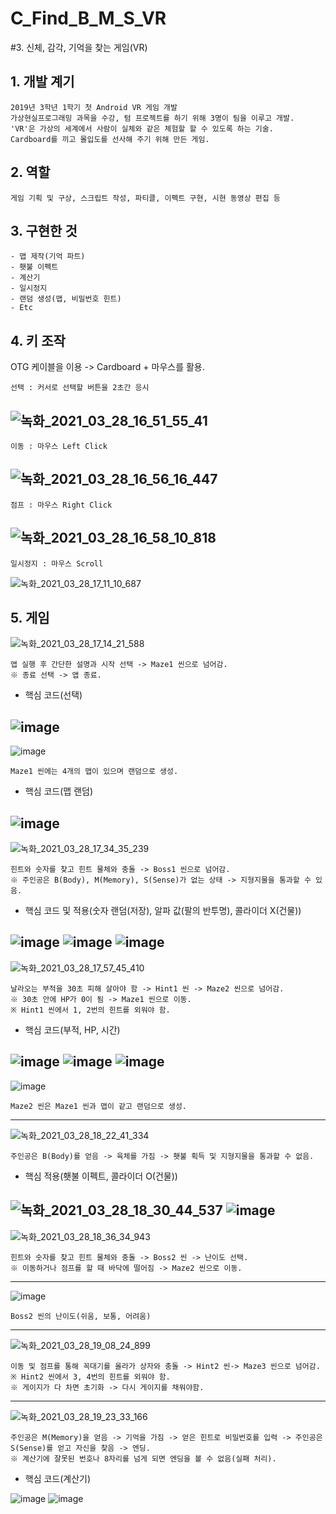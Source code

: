# C_Find_B_M_S_VR
#3. 신체, 감각, 기억을 찾는 게임(VR)

## 1. 개발 계기

```
2019년 3학년 1학기 첫 Android VR 게임 개발
가상현실프로그래밍 과목을 수강, 텀 프로젝트를 하기 위해 3명이 팀을 이루고 개발.
'VR'은 가상의 세계에서 사람이 실체와 같은 체험할 할 수 있도록 하는 기술.
Cardboard를 끼고 몰입도를 선사해 주기 위해 만든 게임.
```

## 2. 역할

```
게임 기획 및 구상, 스크립트 작성, 파티클, 이펙트 구현, 시현 동영상 편집 등
```

## 3. 구현한 것

```
- 맵 제작(기억 파트)
- 횃불 이펙트
- 계산기
- 일시정지
- 랜덤 생성(맵, 비밀번호 힌트)
- Etc
```

## 4. 키 조작

OTG 케이블을 이용 -> Cardboard + 마우스를 활용.
```
선택 : 커서로 선택할 버튼을 2초간 응시
```
![녹화_2021_03_28_16_51_55_41](https://user-images.githubusercontent.com/81169838/112745799-f1af1c80-8fe5-11eb-89c2-4857fc45befa.gif)
--------------------------------------------------------------------------------------------------------------------------------------------------------------------------------
```
이동 : 마우스 Left Click
```
![녹화_2021_03_28_16_56_16_447](https://user-images.githubusercontent.com/81169838/112745885-89ad0600-8fe6-11eb-92ec-7f3a1ce73145.gif)
--------------------------------------------------------------------------------------------------------------------------------------------------------------------------------
```
점프 : 마우스 Right Click
```
![녹화_2021_03_28_16_58_10_818](https://user-images.githubusercontent.com/81169838/112745941-d2fd5580-8fe6-11eb-9124-756c3348337e.gif)
--------------------------------------------------------------------------------------------------------------------------------------------------------------------------------
```
일시정지 : 마우스 Scroll
```
![녹화_2021_03_28_17_11_10_687](https://user-images.githubusercontent.com/81169838/112746258-a0ecf300-8fe8-11eb-9707-993de40dbdc0.gif)

## 5. 게임

![녹화_2021_03_28_17_14_21_588](https://user-images.githubusercontent.com/81169838/112746347-16f15a00-8fe9-11eb-9096-8fe694812a70.gif)
```
앱 실행 후 간단한 설명과 시작 선택 -> Maze1 씬으로 넘어감.
※ 종료 선택 -> 앱 종료.
```
* 핵심 코드(선택)

![image](https://user-images.githubusercontent.com/81169838/112746466-e2ca6900-8fe9-11eb-87f5-e01a5ea94141.png)
--------------------------------------------------------------------------------------------------------------------------------------------------------------------------------
![image](https://user-images.githubusercontent.com/81169838/112746542-608e7480-8fea-11eb-9979-7c968bf0cad4.png)
```
Maze1 씬에는 4개의 맵이 있으며 랜덤으로 생성.
```
* 핵심 코드(맵 랜덤)

![image](https://user-images.githubusercontent.com/81169838/112746605-cb3fb000-8fea-11eb-8515-097bc390d895.png)
--------------------------------------------------------------------------------------------------------------------------------------------------------------------------------
![녹화_2021_03_28_17_34_35_239](https://user-images.githubusercontent.com/81169838/112746772-0c848f80-8fec-11eb-824d-86ccf2ead78d.gif)
```
힌트와 숫자를 찾고 힌트 물체와 충돌 -> Boss1 씬으로 넘어감.
※ 주인공은 B(Body), M(Memory), S(Sense)가 없는 상태 -> 지형지물을 통과할 수 있음.
```
* 핵심 코드 및 적용(숫자 랜덤(저장), 알파 값(팔의 반투명), 콜라이더 X(건물))

![image](https://user-images.githubusercontent.com/81169838/112746987-7cdfe080-8fed-11eb-9929-2c28d286aa38.png)
![image](https://user-images.githubusercontent.com/81169838/112746912-1ce93a00-8fed-11eb-86b5-6a08866f35b8.png)
![image](https://user-images.githubusercontent.com/81169838/112747019-b3b5f680-8fed-11eb-97b3-ec02f132f206.png)
--------------------------------------------------------------------------------------------------------------------------------------------------------------------------------
![녹화_2021_03_28_17_57_45_410](https://user-images.githubusercontent.com/81169838/112747268-312e3680-8fef-11eb-97b7-2ac3417b4d1e.gif)
```
날라오는 부적을 30초 피해 살아야 함 -> Hint1 씬 -> Maze2 씬으로 넘어감. 
※ 30초 안에 HP가 0이 됨 -> Maze1 씬으로 이동.
※ Hint1 씬에서 1, 2번의 힌트를 외워야 함.
```
* 핵심 코드(부적, HP, 시간)

![image](https://user-images.githubusercontent.com/81169838/112747471-c2ea7380-8ff0-11eb-9265-4df82238ca09.png)
![image](https://user-images.githubusercontent.com/81169838/112747492-e3b2c900-8ff0-11eb-986c-8fa5fa8466cc.png)
![image](https://user-images.githubusercontent.com/81169838/112747499-edd4c780-8ff0-11eb-90ac-7b0dc6324df9.png)
--------------------------------------------------------------------------------------------------------------------------------------------------------------------------------
![image](https://user-images.githubusercontent.com/81169838/112747588-4b691400-8ff1-11eb-9e73-c68f4c5f3242.png)
```
Maze2 씬은 Maze1 씬과 맵이 같고 랜덤으로 생성.
```
--------------------------------------------------------------------------------------------------------------------------------------------------------------------------------
![녹화_2021_03_28_18_22_41_334](https://user-images.githubusercontent.com/81169838/112747803-9df70000-8ff2-11eb-8b1b-a553d1fff3b9.gif)
```
주인공은 B(Body)를 얻음 -> 육체를 가짐 -> 횃불 획득 및 지형지물을 통과할 수 없음.
```

* 핵심 적용(횃불 이펙트, 콜라이더 O(건물))

![녹화_2021_03_28_18_30_44_537](https://user-images.githubusercontent.com/81169838/112747970-cfbc9680-8ff3-11eb-8608-84768220f316.gif)
![image](https://user-images.githubusercontent.com/81169838/112748004-07c3d980-8ff4-11eb-9b05-808b95a23ccd.png)
--------------------------------------------------------------------------------------------------------------------------------------------------------------------------------
![녹화_2021_03_28_18_36_34_943](https://user-images.githubusercontent.com/81169838/112748128-d1d32500-8ff4-11eb-9fb7-898a797d7ba5.gif)
```
힌트와 숫자를 찾고 힌트 물체와 충돌 -> Boss2 씬 -> 난이도 선택.
※ 이동하거나 점프를 할 때 바닥에 떨어짐 -> Maze2 씬으로 이동.
```
--------------------------------------------------------------------------------------------------------------------------------------------------------------------------------
![image](https://user-images.githubusercontent.com/81169838/112748236-7190b300-8ff5-11eb-8d09-7efb3f9f154a.png)
```
Boss2 씬의 난이도(쉬움, 보통, 어려움)
```
--------------------------------------------------------------------------------------------------------------------------------------------------------------------------------
![녹화_2021_03_28_19_08_24_899](https://user-images.githubusercontent.com/81169838/112748768-077a0d00-8ff9-11eb-82d3-432bfbaf2749.gif)
```
이동 및 점프를 통해 꼭대기를 올라가 상자와 충돌 -> Hint2 씬-> Maze3 씬으로 넘어감.
※ Hint2 씬에서 3, 4번의 힌트를 외워야 함.
※ 게이지가 다 차면 초기화 -> 다시 게이지를 채워야함.
```
--------------------------------------------------------------------------------------------------------------------------------------------------------------------------------
![녹화_2021_03_28_19_23_33_166](https://user-images.githubusercontent.com/81169838/112749113-3b563200-8ffb-11eb-8f90-01c31021aa40.gif)
```
주인공은 M(Memory)을 얻음 -> 기억을 가짐 -> 얻은 힌트로 비밀번호를 입력 -> 주인공은 S(Sense)를 얻고 자신을 찾음 -> 엔딩.
※ 계산기에 잘못된 번호나 8자리를 넘게 되면 엔딩을 볼 수 없음(실패 처리).
```
* 핵심 코드(계산기)

![image](https://user-images.githubusercontent.com/81169838/112749292-668d5100-8ffc-11eb-8a4f-96edc83664ac.png)
![image](https://user-images.githubusercontent.com/81169838/112749297-773dc700-8ffc-11eb-82c9-592d8c4df161.png)

